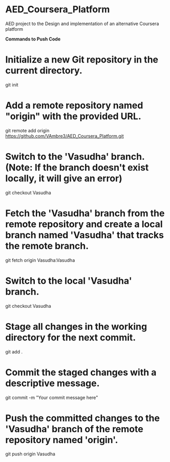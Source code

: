 # AED_Coursera_Platform
AED project to the Design and implementation of an alternative Coursera platform

**Commands to Push Code**

# Initialize a new Git repository in the current directory.
git init

# Add a remote repository named "origin" with the provided URL.
git remote add origin https://github.com/VAmbre3/AED_Coursera_Platform.git

# Switch to the 'Vasudha' branch. (Note: If the branch doesn't exist locally, it will give an error)
git checkout Vasudha

# Fetch the 'Vasudha' branch from the remote repository and create a local branch named 'Vasudha' that tracks the remote branch.
git fetch origin Vasudha:Vasudha

# Switch to the local 'Vasudha' branch.
git checkout Vasudha

# Stage all changes in the working directory for the next commit.
git add .

# Commit the staged changes with a descriptive message.
git commit -m "Your commit message here"

# Push the committed changes to the 'Vasudha' branch of the remote repository named 'origin'.
git push origin Vasudha
